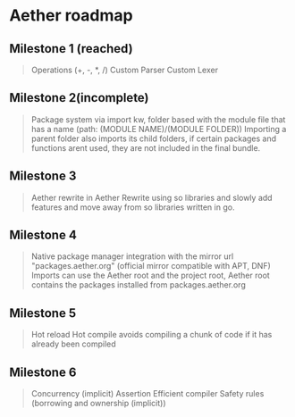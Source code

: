 # Aether roadmap

## Milestone 1 (reached)
> Operations (+, -, *, /)
> Custom Parser
> Custom Lexer

## Milestone 2(incomplete)
> Package system via import kw, folder based with the module file that has a name (path: (MODULE NAME)/(MODULE FOLDER)) Importing a parent folder also imports its child folders, if certain packages and functions arent used, they are not included in the final bundle.

## Milestone 3
> Aether rewrite in Aether
> Rewrite using so libraries and slowly add features and move away from so libraries written in go.

## Milestone 4
> Native package manager integration with the mirror url "packages.aether.org" (official mirror compatible with APT, DNF)
> Imports can use the Aether root and the project root, Aether root contains the packages installed from packages.aether.org

## Milestone 5
> Hot reload
> Hot compile avoids compiling a chunk of code if it has already been compiled

## Milestone 6
> Concurrency (implicit)
> Assertion
> Efficient compiler
> Safety rules (borrowing and ownership (implicit))
